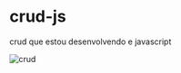 # crud-js
crud que estou desenvolvendo e javascript 

![crud](https://github.com/paulowelton/crud-js/assets/103148502/9d788745-1e2c-4977-b0e3-4da14a5b1861)
